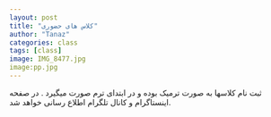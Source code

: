 ```yaml
---
layout: post
title: "کلاس های حضوری"
author: "Tanaz"
categories: class
tags: [class]
image: IMG_8477.jpg
image:pp.jpg
---
```

ثبت نام کلاسها به صورت ترمیک بوده و در ابتدای ترم صورت میگیرد . در صفحه اینستاگرام و کانال تلگرام اطلاع رسانی خواهد شد.
